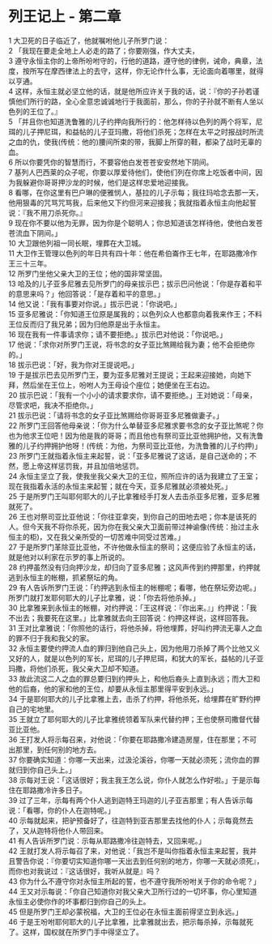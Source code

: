 # 列王记上 - 第二章
  
 1 大卫死的日子临近了，他就嘱咐他儿子所罗门说：  
 2 「我现在要走全地上人必走的路了；你要刚强，作大丈夫，  
 3 遵守永恒主你的上帝所吩咐守的，行他的道路，遵守他的律例，诫命，典章，法度，按所写在摩西律法上的去守，这样，你无论作什么事，无论面向着哪里，就得以亨通。  
 4 这样，永恒主就必坚立他的话，就是他所应许关于我的话，说：『你的子孙若谨慎他们所行的路，全心全意忠诚诚地行于我面前，那么，你的子孙就不断有人坐以色列的王位了。』  
 5 「并且你也知道洗鲁雅的儿子约押向我所行的：他怎样待以色列的两个将军，尼珥的儿子押尼珥，和益帖的儿子亚玛撒，将他们杀死；怎样在太平之时报战时所流之血的仇，使我(传统：他的)腰间所束的带，我脚上所穿的鞋，都染了战时无辜的血。  
 6 所以你要凭你的智慧而行，不要容他白发苍苍安安然地下阴间。  
 7 基列人巴西莱的众子呢，你要以厚爱待他们，使他们列在你席上吃饭者中间，因为我躲避你哥哥押沙龙的时候，他们是这样忠爱地迎接我。  
 8 看哪，在你这里有巴户琳的便雅悯人，基拉的儿子示每；我往玛哈念去那一天，他用狠毒的咒骂咒骂我，后来他又下约但河来迎接我；我就指着永恒主向他起誓说：『我不用刀杀死你。』  
 9 现在你不要以他为无罪，因为你是个聪明人；你总知道该怎样待他，使他白发苍苍流血下阴间。」  
 10 大卫跟他列祖一同长眠，埋葬在大卫城。  
 11 大卫作王管理以色列的年日共有四十年：他在希伯崙作王七年，在耶路撒冷作王三十三年。  
 12 所罗门坐他父亲大卫的王位；他的国非常坚固。  
 13 哈及的儿子亚多尼雅去见所罗门的母亲拔示巴；拔示巴问他说：「你是存着和平的意思来吗？」他回答说：「是存着和平的意思。」  
 14 他又说：「我有事要对你说。」拔示巴说：「你说吧。」  
 15 亚多尼雅说：「你知道王位原是属我的；以色列众人也都意向着我来作王；不料王位反而归了我兄弟；因为归他原是出于永恒主。  
 16 现在我有一件事请求你；请不要拒绝。」拔示巴对他说：「你说吧。」  
 17 他说：「求你对所罗门王说，将书念的女子亚比煞赐给我为妻；他不会拒绝你的。」  
 18 拔示巴说：「好，我为你对王提说吧。」  
 19 于是拔示巴去见所罗门王，要为亚多尼雅对王提说；王起来迎接她，向她下拜，然后坐在王位上，吩咐人为王母设个座位；她便坐在王右边。  
 20 拔示巴说：「我有一个小小的请求要求你，请不要拒绝。」王对她说：「母亲，尽管求吧，我决不拒绝你。」  
 21 拔示巴说：「请将书念的女子亚比煞赐给你哥哥亚多尼雅做妻子。」  
 22 所罗门王回答他母亲说：「你为什么单替亚多尼雅求要书念的女子亚比煞呢？你也为他求王位吧！因为他是我的哥哥；而且他也有祭司亚比亚他拥护他，又有洗鲁雅的儿子约押拥护他呀！(传统：为他，为祭司亚比亚他，为洗鲁雅的儿子约押)」  
 23 所罗门王就指着永恒主来起誓，说：「亚多尼雅说了这话，是自己送命的；不然，愿上帝这样惩罚我，并且加倍地惩罚。  
 24 永恒主坚立了我，使我坐我父亲大卫的王位，照所应许的话为我建立了王室；现在我指着永活的永恒主来起誓；就在今天，亚多尼雅就必须被处死。」  
 25 于是所罗门王叫耶何耶大的儿子比拿雅经手打发人去击杀亚多尼雅，亚多尼雅就死了。  
 26 王也对祭司亚比亚他说：「你往亚拿突，到你自己的田地去吧；你本是该死的人。但今天我不将你杀死，因为你在我父亲大卫面前带过神谕像(传统：抬过主永恒主的柜)，又在我父亲所受的一切苦难中同受过苦难。」  
 27 于是所罗门革除亚比亚他，不许他做永恒主的祭司；这便应验了永恒主的话，就是他对以利家在示罗的事上所说的。  
 28 约押虽然没有归向押沙龙，却归向了亚多尼雅；这风声传到约押那里，约押就逃到永恒主的帐棚，抓紧祭坛的角。  
 29 有人告诉所罗门王说：「约押逃到永恒主的帐棚呢；看哪，他在祭坛旁边呢。」所罗门就打发耶何耶大的儿子比拿雅，说：「你去将他杀掉。」  
 30 比拿雅来到永恒主的帐棚，对约押说：「王这样说：『你出来。』」约押说：「我不出去；我要死在这里。」比拿雅就去向王回答说：约押这样说，这样回答我。  
 31 王对比拿雅说：「你照他的话行，将他杀掉，将他埋葬，好叫约押流无辜人之血的罪不归于我和我父的家。  
 32 永恒主要使约押流人血的罪归到他自己头上，因为他用刀杀掉了两个比他又义又好的人，就是以色列的军长，尼珥的儿子押尼珥，和犹大的军长，益帖的儿子亚玛撒，将他们杀死，我父亲大卫却不知道。  
 33 故此流这二人之血的罪总要归到约押头上，和他后裔头上直到永远；而大卫和他的后裔，他的家和他的王位，却要从永恒主那里得平安到永远。」  
 34 于是耶何耶大的儿子比拿雅上去，击杀了约押，将他杀死，给埋葬在旷野约押自己的宅地里。  
 35 王就立了耶何耶大的儿子比拿雅统领着军队来代替约押；王也使祭司撒督代替亚比亚他。  
 36 王打发人将示每召来，对他说：「你要在耶路撒冷建造房屋，住在那里；不可出那里，到任何别的地方去。  
 37 你要确实知道：你哪一天出来，过汲沦溪谷，你哪一天就必须死；流你血的罪就归到你自己头上。」  
 38 示每对王说：「这话很好；我主我王怎么说，你仆人就怎么作好啦。」于是示每住在耶路撒冷许多日子。  
 39 过了三年，示每有两个仆人逃到迦特王玛迦的儿子亚吉那里；有人告诉示每说：「看哪，你的仆人在迦特呢。」  
 40 示每就起来，把驴预备好了，往迦特到亚吉那里去找他的仆人；示每竟然去了，又从迦特将他仆人带回来。  
 41 有人告诉所罗门说：示每从耶路撒冷往迦特去，又回来呢。」  
 42 王就打发人将示每召了来，对他说：「我岂不是叫你指着永恒主来起誓，我并且警告你说：『你要切实知道你哪一天出去到任何别的地方，你哪一天就必须死』，而你也对我说过：『这话很好，我听从就是』吗？  
 43 你为什么不遵守你对永恒主所起的誓，也不遵守我所吩咐关于你的命令呢？」  
 44 王又对示每说：「你自己知道你对我父亲大卫所行过的一切坏事，你心里知道永恒主必使你作的坏事都归到你自己的头上。  
 45 但是所罗门王却必蒙祝福，大卫的王位必在永恒主面前得坚立到永远。」  
 46 于是王吩咐耶何耶大的儿子比拿雅，比拿雅就出去，把示每杀掉，示每就死了。这样，国权就在所罗门手中得坚立了。